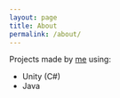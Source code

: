 ```yaml
---
layout: page
title: About
permalink: /about/
---
```


Projects made by [me](https://github.com/emtsn) using:
- Unity (C#)
- Java